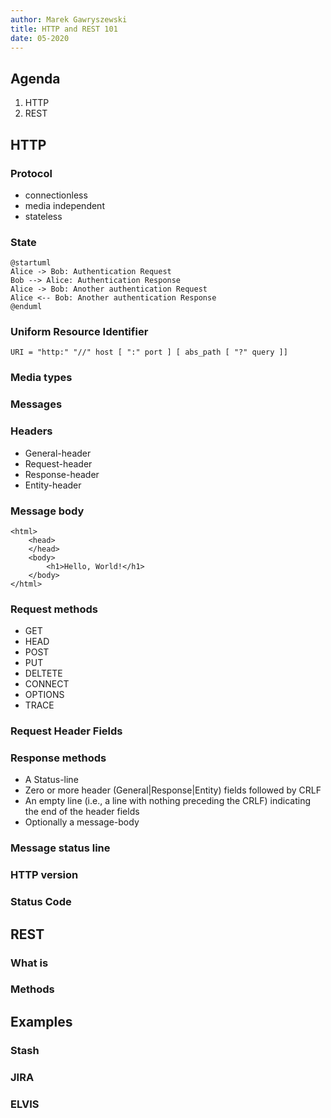 ```yaml
---
author: Marek Gawryszewski
title: HTTP and REST 101
date: 05-2020
---
```


## Agenda

1. HTTP
2. REST 

## HTTP

### Protocol

- connectionless
- media independent
- stateless

### State

```plantuml
@startuml
Alice -> Bob: Authentication Request
Bob --> Alice: Authentication Response
Alice -> Bob: Another authentication Request
Alice <-- Bob: Another authentication Response
@enduml
```

### Uniform Resource Identifier

```
URI = "http:" "//" host [ ":" port ] [ abs_path [ "?" query ]]
```

### Media types

### Messages

### Headers

- General-header
- Request-header
- Response-header
- Entity-header

### Message body

```
<html>
    <head>
    </head>
    <body>
        <h1>Hello, World!</h1>
    </body>
</html>
```

### Request methods

- GET
- HEAD
- POST
- PUT
- DELTETE
- CONNECT
- OPTIONS
- TRACE

### Request Header Fields

### Response methods

- A Status-line
- Zero or more header (General|Response|Entity) fields followed by CRLF
- An empty line (i.e., a line with nothing preceding the CRLF) indicating the end of the header fields
- Optionally a message-body

### Message status line

### HTTP version

### Status Code

## REST

### What is

### Methods

## Examples

### Stash

### JIRA

### ELVIS